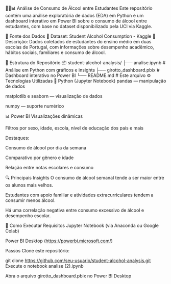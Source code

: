 🧑‍🎓📊 Análise de Consumo de Álcool entre Estudantes
Este repositório contém uma análise exploratória de dados (EDA) em Python e um dashboard interativo em Power BI sobre o consumo de álcool entre estudantes, com base no dataset disponibilizado pela UCI via Kaggle.

🔗 Fonte dos Dados
📁 Dataset: Student Alcohol Consumption - Kaggle
📄 Descrição: Dados coletados de estudantes do ensino médio em duas escolas de Portugal, com informações sobre desempenho acadêmico, hábitos sociais, familiares e consumo de álcool.

📁 Estrutura do Repositório
📦 student-alcohol-analysis/
├── analise.ipynb        # Análise em Python com gráficos e insights
├── girotto_dashboard.pbix   # Dashboard interativo no Power BI
└── README.md                # Este arquivo
⚙️ Tecnologias Utilizadas
🐍 Python (Jupyter Notebook)
pandas — manipulação de dados

matplotlib e seaborn — visualização de dados

numpy — suporte numérico


📊 Power BI
Visualizações dinâmicas

Filtros por sexo, idade, escola, nível de educação dos pais e mais

Destaques:

Consumo de álcool por dia da semana

Comparativo por gênero e idade

Relação entre notas escolares e consumo

🔍 Principais Insights
O consumo de álcool semanal tende a ser maior entre os alunos mais velhos.

Estudantes com apoio familiar e atividades extracurriculares tendem a consumir menos álcool.

Há uma correlação negativa entre consumo excessivo de álcool e desempenho escolar.

🧪 Como Executar
Requisitos
Jupyter Notebook (via Anaconda ou Google Colab)

Power BI Desktop (https://powerbi.microsoft.com/)

Passos
Clone este repositório:

git clone https://github.com/seu-usuario/student-alcohol-analysis.git
Execute o notebook analise (2).ipynb

Abra o arquivo girotto_dashboard.pbix no Power BI Desktop
